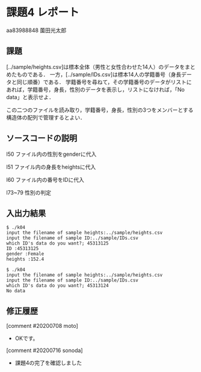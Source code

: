# 課題4 レポート

aa83988848 薗田光太郎

## 課題

[../sample/heights.csv]は標本全体（男性と女性合わせた14人）のデータをまとめたものである．
一方，[../sample/IDs.csv]は標本14人の学籍番号（身長データと同じ順番）である．
学籍番号を尋ねて，その学籍番号のデータがリストにあれば，学籍番号，身長，性別のデータを表示し，リストになければ，「No data」と表示せよ．

この二つのファイルを読み取り，学籍番号，身長，性別の3つをメンバーとする構造体の配列で管理するとよい．

## ソースコードの説明

l50 ファイル内の性別をgenderに代入

l51 ファイル内の身長をheightsに代入

l60 ファイル内の番号をIDに代入

l73~79  性別の判定

## 入出力結果

```
$ ./k04
input the filename of sample heights:../sample/heights.csv 
input the filename of sample ID:../sample/IDs.csv
which ID's data do you want?; 45313125
ID :45313125
gender :Female
heights :152.4

$ ./k04
input the filename of sample heights:../sample/heights.csv
input the filename of sample ID:../sample/IDs.csv
which ID's data do you want?; 45313124
No data
```

## 修正履歴

[comment #20200708 moto]
- OKです。

[comment #20200716 sonoda]
- 課題4の完了を確認しました
